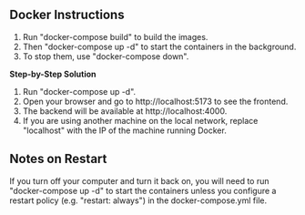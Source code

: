 
## Docker Instructions
1) Run "docker-compose build" to build the images.
2) Then "docker-compose up -d" to start the containers in the background.
3) To stop them, use "docker-compose down".

**Step-by-Step Solution**  
1. Run "docker-compose up -d".  
2. Open your browser and go to http://localhost:5173 to see the frontend.  
3. The backend will be available at http://localhost:4000.  
4. If you are using another machine on the local network, replace "localhost" with the IP of the machine running Docker.

## Notes on Restart
If you turn off your computer and turn it back on, you will need to run "docker-compose up -d" to start the containers unless you configure a restart policy (e.g. "restart: always") in the docker-compose.yml file.